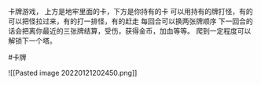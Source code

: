 卡牌游戏， 上方是地牢里面的卡，下方是你持有的卡
可以用持有的牌打怪，有的可以把怪拉过来，有的打一排怪，有的赶走
每回合可以换两张牌顺序
下一回合的话会把离你最近的三张牌结算，受伤，获得金币，加血等等。
爬到一定程度可以解锁下一个塔。

#卡牌 

![[Pasted image 20220121202450.png]]